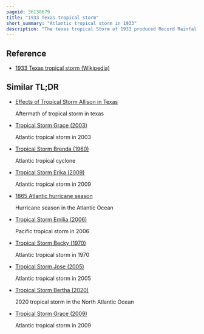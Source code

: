 ```yaml
---
pageid: 36138679
title: "1933 Texas tropical storm"
short_summary: "Atlantic tropical storm in 1933"
description: "The texas tropical Storm of 1933 produced Record Rainfall in the south-central united States in July of the atlantic Hurricane Season of 1933. It was the third Storm of the Season developing near the lesser Antilles on July 14. While moving through the caribbean Sea the Cyclone passed South of Jamaica on July16. The Storm has brought heavy Rain and caused Flooding on the Island as well as Road Washouts. On July 18 the Storm hit Belize and later spread across the Yucatn Peninsula. Initially it was believed that the Storm continued into Mexico and dissipated while a second Storm formed in its Northeast but it was discovered in 2012 that the Storm followed a continuous Track."
---
```


## Reference

- [1933 Texas tropical storm (Wikipedia)](https://en.wikipedia.org/?curid=36138679)

## Similar TL;DR

- [Effects of Tropical Storm Allison in Texas](/tldr/en/effects-of-tropical-storm-allison-in-texas)

  Aftermath of tropical storm in texas

- [Tropical Storm Grace (2003)](/tldr/en/tropical-storm-grace-2003)

  Atlantic tropical storm in 2003

- [Tropical Storm Brenda (1960)](/tldr/en/tropical-storm-brenda-1960)

  Atlantic tropical cyclone

- [Tropical Storm Erika (2009)](/tldr/en/tropical-storm-erika-2009)

  Atlantic tropical storm in 2009

- [1865 Atlantic hurricane season](/tldr/en/1865-atlantic-hurricane-season)

  Hurricane season in the Atlantic Ocean

- [Tropical Storm Emilia (2006)](/tldr/en/tropical-storm-emilia-2006)

  Pacific tropical storm in 2006

- [Tropical Storm Becky (1970)](/tldr/en/tropical-storm-becky-1970)

  Atlantic tropical storm in 1970

- [Tropical Storm Jose (2005)](/tldr/en/tropical-storm-jose-2005)

  Atlantic tropical storm in 2005

- [Tropical Storm Bertha (2020)](/tldr/en/tropical-storm-bertha-2020)

  2020 tropical storm in the North Atlantic Ocean

- [Tropical Storm Grace (2009)](/tldr/en/tropical-storm-grace-2009)

  Atlantic tropical storm in 2009
